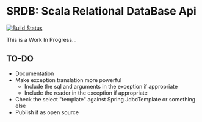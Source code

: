 # SRDB: Scala Relational DataBase Api

[![Build Status](https://travis-ci.org/agilogy/srdb-core.svg?branch=master)](https://travis-ci.org/agilogy/srdb-core)

This is a Work In Progress...

## TO-DO
- Documentation
- Make exception translation more powerful
    - Include the sql and arguments in the exception if appropriate
    - Include the reader in the exception if appropriate
- Check the select "template" against Spring JdbcTemplate or something else
- Publish it as open source